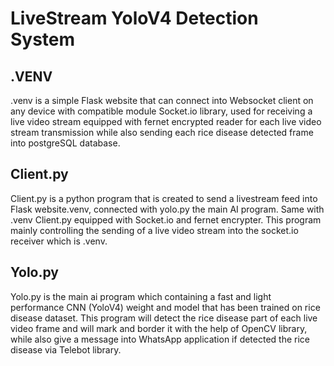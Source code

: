 # LiveStream YoloV4 Detection System

<h2>.VENV</h2>
<p>.venv is a simple Flask website that can connect into Websocket client on any device with compatible module Socket.io library, used for receiving a live video stream equipped with fernet encrypted reader for each live video stream transmission while also sending each rice disease detected frame into postgreSQL database.</p>

<h2>Client.py</h2>
<p>Client.py is a python program that is created to send a livestream feed into Flask website.venv, connected with yolo.py the main AI program. Same with .venv Client.py equipped with Socket.io and fernet encrypter. This program mainly controlling the sending of a live video stream into the socket.io receiver which is .venv.</p>

<h2>Yolo.py</h2>
<p>Yolo.py is the main ai program which containing a fast and light performance CNN (YoloV4) weight and model that has been trained on rice disease dataset. This program will detect the rice disease part of each live video frame and will mark and border it with the help of OpenCV library, while also give a message into WhatsApp application if detected the rice disease via Telebot library.</p>

